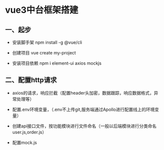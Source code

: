 # vue3中台框架搭建

## 一、起步

+ 安装脚手架 npm install -g @vue/cli

+ 创建项目 vue create my-project

+ 安装项目依赖 npm i element-ui axios mockjs

## 二、配置http请求

+ axios的请求，响应拦截（配置header头加密，数据跟踪，响应数据格式，异常处理等）

+ 配置.env环境变量，（.env不上传git,服务端通过Apollo进行配置线上的环境变量）

+ 创建api接口文件，按功能模块进行文件命名（一般以后端模块进行分类命名 user.js,order.js）

+ 配置mock.js 